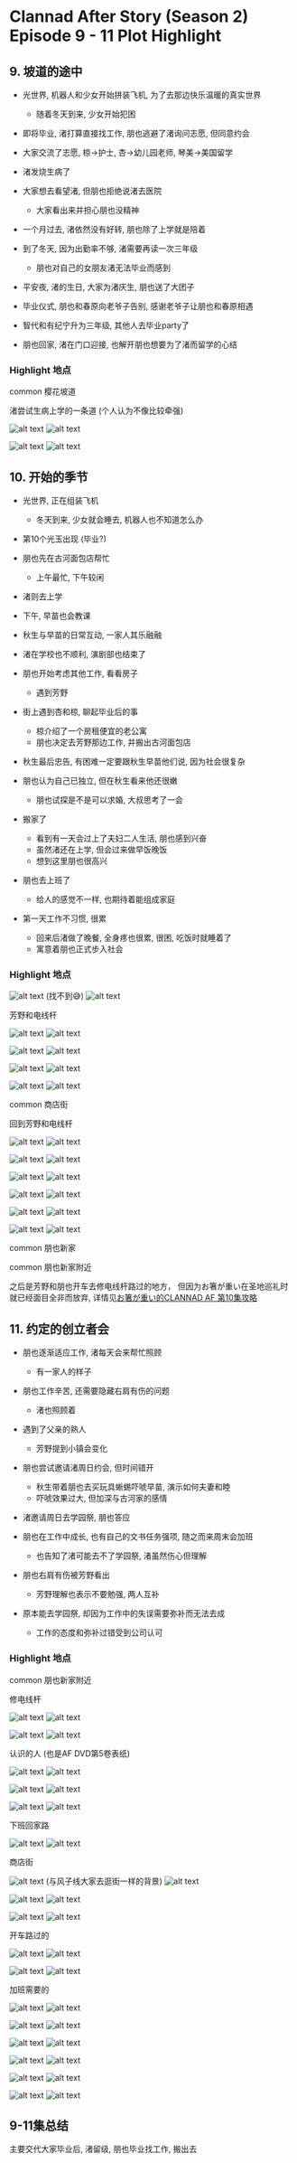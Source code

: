# Clannad After Story (Season 2) Episode 9 - 11 Plot Highlight

## 9. 坡道的途中

- 光世界, 机器人和少女开始拼装飞机, 为了去那边快乐温暖的真实世界
  - 随着冬天到来, 少女开始犯困

- 即将毕业, 渚打算直接找工作, 朋也逃避了渚询问志愿, 但同意约会
- 大家交流了志愿, 椋->护士, 杏->幼儿园老师, 琴美->美国留学
- 渚发烧生病了
- 大家想去看望渚, 但朋也拒绝说渚去医院
  - 大家看出来并担心朋也没精神
- 一个月过去, 渚依然没有好转, 朋也除了上学就是陪着
- 到了冬天, 因为出勤率不够, 渚需要再读一次三年级
  - 朋也对自己的女朋友渚无法毕业而感到
- 平安夜, 渚的生日, 大家为渚庆生, 朋也送了大团子

- 毕业仪式, 朋也和春原向老爷子告别, 感谢老爷子让朋也和春原相遇
- 智代和有纪宁升为三年级, 其他人去毕业party了
- 朋也回家, 渚在门口迎接, 也解开朋也想要为了渚而留学的心结

### Highlight 地点

common 樱花坡道

渚尝试生病上学的一条道 (个人认为不像比较牵强)

![alt text](img/cla-af-9-19s.jpg)
![alt text](img/cla-af-9-089.jpg)

![alt text](img/cla-af-9-20s.jpg)
![alt text](img/cla-af-9-095.jpg)

## 10. 开始的季节

- 光世界, 正在组装飞机
  - 冬天到来, 少女就会睡去, 机器人也不知道怎么办

- 第10个光玉出现 (毕业?)

- 朋也先在古河面包店帮忙
  - 上午最忙, 下午较闲
- 渚则去上学
- 下午, 早苗也会教课
- 秋生与早苗的日常互动, 一家人其乐融融
- 渚在学校也不顺利, 演剧部也结束了

- 朋也开始考虑其他工作, 看看房子
  - 遇到芳野
- 街上遇到杏和椋, 聊起毕业后的事
  - 椋介绍了一个房租便宜的老公寓
  - 朋也决定去芳野那边工作, 并搬出古河面包店
- 秋生最后忠告, 有困难一定要跟秋生早苗他们说, 因为社会很复杂
- 朋也认为自己已独立, 但在秋生看来他还很嫩
  - 朋也试探是不是可以求婚, 大叔思考了一会
- 搬家了
  - 看到有一天会过上了夫妇二人生活, 朋也感到兴奋
  - 虽然渚还在上学, 但会过来做早饭晚饭
  - 想到这里朋也很高兴
- 朋也去上班了
  - 给人的感觉不一样, 也期待着能组成家庭
- 第一天工作不习惯, 很累
  - 回来后渚做了晚餐, 全身疼也很累, 很困, 吃饭时就睡着了
  - 寓意着朋也正式步入社会

### Highlight 地点

![alt text](img/cla-af-10-3-s.jpg) (找不到😅)
![alt text](img/cla-af-10-046.jpg)

芳野和电线杆

![alt text](img/cla-af-10-4-s.jpg)
![alt text](img/cla-af-10-050.jpg)

![alt text](img/cla-af-10-5-s.jpg)
![alt text](img/cla-af-10-053.jpg)

![alt text](img/cla-af-10-6-s.jpg)
![alt text](img/cla-af-10-057.jpg)

![alt text](img/cla-af-10-9-s.jpg)
![alt text](img/cla-af-10-067.jpg)

common 商店街

回到芳野和电线杆

![alt text](img/cla-af-10-2-s.jpg)
![alt text](img/cla-af-10-086.jpg)

![alt text](img/cla-af-10-8-s.jpg)
![alt text](img/cla-af-10-087.jpg)

![alt text](img/cla-af-10-10-s.jpg)
![alt text](img/cla-af-10-093.jpg)

![alt text](img/cla-af-10-11-s.jpg)
![alt text](img/cla-af-10-095.jpg)

![alt text](img/cla-af-10-12-s.jpg)
![alt text](img/cla-af-10-096.jpg)

![alt text](img/cla-af-10-13-s.jpg)
![alt text](img/cla-af-10-097.jpg)

common 朋也新家

common 朋也新家附近


之后是芳野和朋也开车去修电线杆路过的地方， 但因为お箸が重い在圣地巡礼时就已经面目全非而放弃, 详情见[お箸が重い的CLANNAD AF 第10集攻略](http://air.blue.coocan.jp/cla-af-10.html)

## 11. 约定的创立者会

- 朋也逐渐适应工作, 渚每天会来帮忙照顾
  - 有一家人的样子

- 朋也工作辛苦, 还需要隐藏右肩有伤的问题
  - 渚也照顾着
- 遇到了父亲的熟人
  - 芳野提到小镇会变化
- 朋也尝试邀请渚周日约会, 但时间错开
  - 秋生带着朋也去买玩具蜥蜴吓唬早苗, 演示如何夫妻和睦
  - 吓唬效果过大, 但加深与古河家的感情
- 渚邀请周日去学园祭, 朋也答应
- 朋也在工作中成长, 也有自己的文书任务强项, 随之而来周末会加班
  - 也告知了渚可能去不了学园祭, 渚虽然伤心但理解
- 朋也右肩有伤被芳野看出
  - 芳野理解也表示不要勉强, 两人互补
- 原本能去学园祭, 却因为工作中的失误需要弥补而无法去成
  - 工作的态度和弥补过错受到公司认可

### Highlight 地点

common 朋也新家附近

修电线杆

![alt text](img/cla-af-11-6-s.jpg)
![alt text](img/cla-af-11-018.jpg)

![alt text](img/cla-af-11-4-s.jpg)
![alt text](img/cla-af-11-041.jpg)

认识的人 (也是AF DVD第5卷表纸)

![alt text](img/cla-af-11-9-s.jpg)
![alt text](img/cla-af-11-046.jpg)

![alt text](img/cla-af-11-10-s.jpg)
![alt text](img/cla-af-11-047.jpg)

![alt text](img/cla-af-11-11-s.jpg)
![alt text](img/cla-af-11-048.jpg)

下班回家路

![alt text](img/cla-af-11-45-s.jpg)
![alt text](img/cla-af-11-066.jpg)

商店街

![alt text](img/cla-af-11-24-s.jpg) (与风子线大家去逛街一样的背景)
![alt text](img/cla-af-11-074.jpg)

![alt text](img/cla-af-11-25-s.jpg)
![alt text](img/cla-af-11-076.jpg)

![alt text](img/cla-af-11-26-s.jpg)
![alt text](img/cla-af-11-078.jpg)

开车路过的

![alt text](img/cla-af-11-28-s.jpg)
![alt text](img/cla-af-11-144.jpg)

![alt text](img/cla-af-11-29-s.jpg)
![alt text](img/cla-af-11-152.jpg)

加班需要的

![alt text](img/cla-af-11-30-s.jpg)
![alt text](img/cla-af-11-156.jpg)

![alt text](img/cla-af-11-31-s.jpg)
![alt text](img/cla-af-11-158.jpg)

![alt text](img/cla-af-11-32-s.jpg)
![alt text](img/cla-af-11-159.jpg)

![alt text](img/cla-af-11-36-s.jpg)
![alt text](img/cla-af-11-167.jpg)

![alt text](img/cla-af-11-38-s.jpg)
![alt text](img/cla-af-11-170.jpg)

![alt text](img/cla-af-11-40-s.jpg)
![alt text](img/cla-af-11-171.jpg)

## 9-11集总结

主要交代大家毕业后, 渚留级, 朋也毕业找工作, 搬出去

